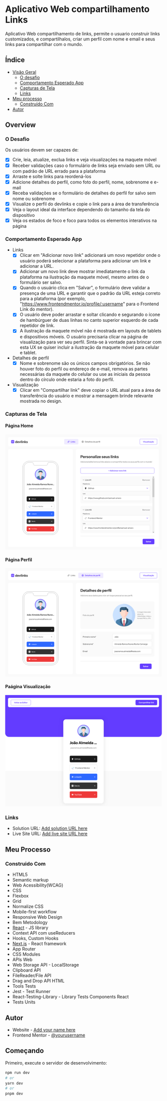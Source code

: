 # Aplicativo Web compartilhamento Links

Aplicativo Web compartilhamento de links, permite o usuario construir links customizados, e compartilhalos, criar um perfil com nome e email e seus links para compartilhar com o mundo.

## Índice

- [Visão Geral](#o-desafio)
  - [O desafio](#the-challenge)
  - [Comportamento Esperado App](#comportamento-esperado-app)
  - [Capturas de Tela](#capturas-de-tela)
  - [Links](#links)
- [Meu processo](#meu-processo)
  - [Construído Com](#construido-com)
- [Autor](#autor)

## Overview

### O Desafio

Os usuários devem ser capazes de:

- [x] Crie, leia, atualize, exclua links e veja visualizações na maquete móvel
- [x] Receber validações caso o formulário de links seja enviado sem URL ou com padrão de URL errado para a plataforma
- [x] Arraste e solte links para reordená-los
- [x] Adicione detalhes do perfil, como foto do perfil, nome, sobrenome e e-mail
- [x] Receba validações se o formulário de detalhes do perfil for salvo sem nome ou sobrenome
- [x] Visualize o perfil do devlinks e copie o link para a área de transferência
- [x] Veja o layout ideal da interface dependendo do tamanho da tela do dispositivo
- [x] Veja os estados de foco e foco para todos os elementos interativos na página

### Comportamento Esperado App

- Links
  - [x] Clicar em "Adicionar novo link" adicionará um novo repetidor onde o usuário poderá selecionar a plataforma para adicionar um link e adicionar a URL.
  - [x] Adicionar um novo link deve mostrar imediatamente o link da plataforma na ilustração da maquete móvel, mesmo antes de o formulário ser salvo.
  - [x] Quando o usuário clica em "Salvar", o formulário deve validar a presença de uma URL e garantir que o padrão da URL esteja correto para a plataforma (por exemplo, "https://www.frontendmentor.io/profile/:username" para o Frontend Link do mentor).
  - [x] O usuário deve poder arrastar e soltar clicando e segurando o ícone de hambúrguer de duas linhas no canto superior esquerdo de cada repetidor de link.
  - [x] A ilustração da maquete móvel não é mostrada em layouts de tablets e dispositivos móveis. O usuário precisaria clicar na página de visualização para ver seu perfil. Sinta-se à vontade para brincar com esta UX se quiser incluir a ilustração da maquete móvel para celular e tablet.
- Detalhes de perfil
  - [x] Nome e sobrenome são os únicos campos obrigatórios. Se não houver foto do perfil ou endereço de e-mail, remova as partes necessárias da maquete do celular ou use as iniciais da pessoa dentro do círculo onde estaria a foto do perfil.
- Visualização
  - [x] Clicar em "Compartilhar link" deve copiar o URL atual para a área de transferência do usuário e mostrar a mensagem brinde relevante mostrada no design.

### Capturas de Tela

#### Página Home

![](./public/images/result-page-home.png)

#### Página Perfil

![](./public/images/result-page-profile.png)

#### Paágina Visualização

![](./public/images/result-page-view.png)

### Links

- Solution URL: [Add solution URL here](https://your-solution-url.com)
- Live Site URL: [Add live site URL here](https://your-live-site-url.com)

## Meu Processo

### Construido Com

- HTML5
 - Semantic markup
 - Web Acessibility(WCAG)
- CSS
 - Flexbox
 - Grid
 - Normalize CSS
 - Mobile-first workflow
 - Responsive Web Design
 - Bem Metodology
- [React](https://reactjs.org/) - JS library
 - Context API com useReducers
 - Hooks, Custom Hooks
- [Next.js](https://nextjs.org/) - React framework
 - App Router
- CSS Modules
- APIs Web
 - Web Storage API - LocalStorage
 - Clipboard API
 - FileReader/File API
 - Drag and Drop API HTML
- Tools Tests
 - Jest - Test Runner
 - React-Testing-Library - Library Tests Components React
 - Tests Units

## Autor

- Website - [Add your name here](https://meu-portfolio-topaz-alpha.vercel.app/)
- Frontend Mentor - [@yourusername](https://www.frontendmentor.io/profile/samuel-amaro)

## Começando

Primeiro, execute o servidor de desenvolvimento:

```bash
npm run dev
# or
yarn dev
# or
pnpm dev
```